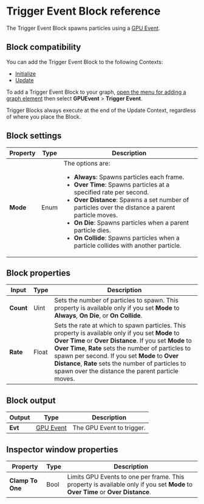 # Trigger Event Block reference

The Trigger Event Block spawns particles using a [GPU Event](Context-GPUEvent.md).

## Block compatibility

You can add the Trigger Event Block to the following Contexts:

- [Initialize](Context-Initialize.md)
- [Update](Context-Update.md)

To add a Trigger Event Block to your graph, [open the menu for adding a graph element](VisualEffectGraphWindow.md#adding-graph-elements) then select **GPUEvent** > **Trigger Event**.

Trigger Blocks always execute at the end of the Update Context, regardless of where you place the Block.

## Block settings

| **Property** | **Type** | **Description** |
|-|-|-|
| **Mode** | Enum | The options are: <ul><li><strong>Always</strong>: Spawns particles each frame.</li><li><strong>Over Time</strong>: Spawns particles at a specified rate per second.</li><li><strong>Over Distance</strong>: Spawns a set number of particles over the distance a parent particle moves.</li><li><strong>On Die</strong>: Spawns particles when a parent particle dies.</li><li><strong>On Collide</strong>: Spawns particles when a particle collides with another particle.</li></ul> |

## Block properties

| **Input** | **Type** | **Description** |
|-|-|-|
| **Count** | Uint | Sets the number of particles to spawn. This property is available only if you set **Mode** to **Always**, **On Die**, or **On Collide**. |
| **Rate** | Float | Sets the rate at which to spawn particles. This property is available only if you set **Mode** to **Over Time** or **Over Distance**. If you set **Mode** to **Over Time**, **Rate** sets the number of particles to spawn per second. If you set **Mode** to **Over Distance**, **Rate** sets the number of particles to spawn over the distance the parent particle moves. |

## Block output

| **Output** | **Type** | **Description** |
|-|-|-|
| **Evt** | [GPU Event](Context-GPUEvent.md) | The GPU Event to trigger. |

## Inspector window properties

| **Property** | **Type** | **Description** |
|-|-|-|
| **Clamp To One** | Bool | Limits GPU Events to one per frame. This property is available only if you set **Mode** to **Over Time** or **Over Distance**. |
